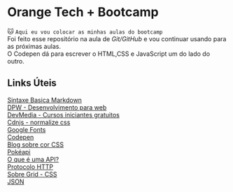 # Orange Tech + Bootcamp 
:cat: `Aqui eu vou colocar as minhas aulas do bootcamp`  
Foi feito esse repositório na aula de *Git/GitHub* e vou continuar usando para as próximas aulas.  
O Codepen dá para escrever o HTML,CSS e JavaScript um do lado do outro.
## Links Úteis
[Sintaxe Basica Markdown](markdownguide.org)  
[DPW - Desenvolvimento para web](https://desenvolvimentoparaweb.com)  
[DevMedia - Cursos iniciantes gratuitos](https://www.devmedia.com.br/cursos/)  
[Cdnjs - normalize css](https://cdnjs.com/libraries/normalize)  
[Google Fonts](https://fonts.google.com)  
[Codepen](https://codepen.io/pen/)  
[Blog sobre cor CSS](https://kinsta.com/pt/blog/cor-da-fonte-html/)  
[Pokéapi](https://pokeapi.co)  
[O que é uma API?](https://aws.amazon.com/pt/what-is/api/)  
[Protocolo HTTP](https://pt.semrush.com/blog/o-que-e-https/)  
[Sobre Grid - CSS](https://www.origamid.com/projetos/css-grid-layout-guia-completo/)  
[JSON](https://www.devmedia.com.br/o-que-e-json/23166)

